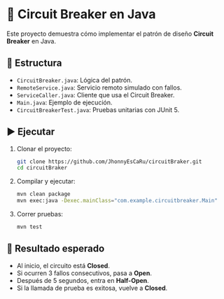 # 🚦 Circuit Breaker en Java

Este proyecto demuestra cómo implementar el patrón de diseño **Circuit Breaker** en Java.

## 📂 Estructura
- `CircuitBreaker.java`: Lógica del patrón.
- `RemoteService.java`: Servicio remoto simulado con fallos.
- `ServiceCaller.java`: Cliente que usa el Circuit Breaker.
- `Main.java`: Ejemplo de ejecución.
- `CircuitBreakerTest.java`: Pruebas unitarias con JUnit 5.

## ▶️ Ejecutar
1. Clonar el proyecto:
   ```bash
   git clone https://github.com/JhonnyEsCaRu/circuitBraker.git
   cd circuitBraker
   ```
2. Compilar y ejecutar:
   ```bash
   mvn clean package
   mvn exec:java -Dexec.mainClass="com.example.circuitbreaker.Main"
   ```
3. Correr pruebas:
   ```bash
   mvn test
   ```

## 🧪 Resultado esperado
- Al inicio, el circuito está **Closed**.
- Si ocurren 3 fallos consecutivos, pasa a **Open**.
- Después de 5 segundos, entra en **Half-Open**.
- Si la llamada de prueba es exitosa, vuelve a **Closed**.
